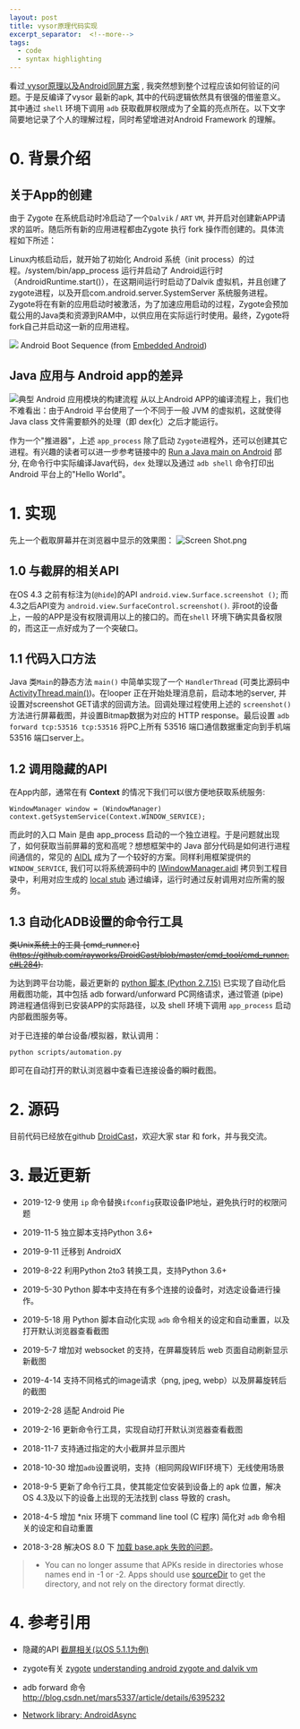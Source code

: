 ```yaml
---
layout: post
title: vysor原理代码实现
excerpt_separator:  <!--more-->
tags:
  - code
  - syntax highlighting
---
```


看过[ vysor原理以及Android同屏方案](https://juejin.im/entry/57fe39400bd1d00058dd4652) , 我突然想到整个过程应该如何验证的问题。于是反编译了vysor 最新的apk, 其中的代码逻辑依然具有很强的借鉴意义。其中通过 `shell` 环境下调用 `adb` 获取截屏权限成为了全篇的亮点所在。以下文字简要地记录了个人的理解过程，同时希望增进对Android Framework 的理解。

# 0. 背景介绍
## 关于App的创建
由于 Zygote 在系统启动时冷启动了一个`Dalvik` / `ART` `VM`, 并开启对创建新APP请求的监听。随后所有新的应用进程都由Zygote 执行 fork 操作而创建的。具体流程如下所述：

Linux内核启动后，就开始了初始化 Android 系统（init process）的过程。/system/bin/app_process 运行并启动了 Android运行时（AndroidRuntime.start()），在这期间运行时启动了Dalvik 虚拟机，并且创建了zygote进程，以及开启com.android.server.SystemServer 系统服务进程。Zygote将在有新的应用启动时被激活，为了加速应用启动的过程，Zygote会预加载公用的Java类和资源到RAM中，以供应用在实际运行时使用。最终，Zygote将fork自己并启动这一新的应用进程。

![](../../../assets/images/art.png) Android Boot Sequence (from [Embedded Android](http://www.amazon.com/Embedded-Android-Porting-Extending-Customizing/dp/1449308295/))

## Java 应用与 Android app的差异
![典型 Android 应用模块的构建流程](../../../assets/images/android_build.png)
从以上Android APP的编译流程上，我们也不难看出：由于Android 平台使用了一个不同于一般 JVM 的虚拟机，这就使得Java class 文件需要额外的处理（即 dex化）之后才能运行。

作为一个"推进器"，上述 `app_process` 除了启动 `Zygote`进程外，还可以创建其它进程。有兴趣的读者可以进一步参考链接中的 [Run a Java main on Android](https://blog.rom1v.com/2018/03/introducing-scrcpy/) 部分, 在命令行中实际编译Java代码，`dex` 处理以及通过 `adb shell` 命令打印出 Android 平台上的"Hello  World"。

# 1. 实现
先上一个截取屏幕并在浏览器中显示的效果图：
![Screen Shot.png](../../../assets/images/screenshot_droidcast.png)


## 1.0 与截屏的相关API
在OS 4.3 之前有标注为(`@hide`)的API `android.view.Surface.screenshot ()`; 而4.3之后API变为 `android.view.SurfaceControl.screenshot()`. 非root的设备上，一般的APP是没有权限调用以上的接口的。而在`shell` 环境下确实具备权限的，而这正一点好成为了一个突破口。

## 1.1 代码入口方法
Java 类`Main`的静态方法 `main()` 中简单实现了一个 `HandlerThread` (可类比源码中[ActivityThread.main()](http://grepcode.com/file/repo1.maven.org/maven2/org.robolectric/android-all/5.0.0_r2-robolectric-1/android/app/ActivityThread.java#ActivityThread.main%28java.lang.String%5B%5D%29))。在looper 正在开始处理消息前，启动本地的server, 并设置对screenshot GET请求的回调方法。回调处理过程使用上述的 `screenshot()` 方法进行屏幕截图，并设置Bitmap数据为对应的 HTTP response。最后设置 ```adb forward tcp:53516 tcp:53516``` 将PC上所有 53516 端口通信数据重定向到手机端 53516 端口server上。

## 1.2 调用隐藏的API
在App内部，通常在有 **Context** 的情况下我们可以很方便地获取系统服务:
```
WindowManager window = (WindowManager) context.getSystemService(Context.WINDOW_SERVICE);
```
而此时的入口 Main 是由 app_process 启动的一个独立进程。于是问题就出现了，如何获取当前屏幕的宽和高呢？想想框架中的 Java 部分代码是如何进行进程间通信的，常见的 [AIDL](https://developer.android.google.cn/guide/components/aidl.html) 成为了一个较好的方案。同样利用框架提供的```WINDOW_SERVICE```, 我们可以将系统源码中的 [IWindowManager.aidl](https://github.com/android/platform_frameworks_base/blob/master/core/java/android/view/IWindowManager.aidl) 拷贝到工程目录中，利用对应生成的 [local stub](https://stackoverflow.com/questions/31908205/what-exactly-does-androids-hide-annotation-do/31908373#31908373) 通过编译，运行时通过反射调用对应所需的服务。

## 1.3 自动化ADB设置的命令行工具

~~类Unix系统上的工具 [cmd_runner.c]  (https://github.com/rayworks/DroidCast/blob/master/cmd_tool/cmd_runner.c#L284).~~ 

为达到跨平台功能，最近更新的 [python 脚本 (Python 2.7.15)](https://github.com/rayworks/DroidCast/blob/master/scripts/automation.py)
已实现了自动化启用截图功能，其中包括 adb forward/unforward PC网络请求，通过管道 (pipe) 跨进程通信得到已安装APP的实际路径，以及 shell 环境下调用 `app_process` 启动内部截图服务等。

对于已连接的单台设备/模拟器，默认调用：
```
python scripts/automation.py
```
即可在自动打开的默认浏览器中查看已连接设备的瞬时截图。

# 2. 源码
目前代码已经放在github [DroidCast](https://github.com/rayworks/DroidCast)，欢迎大家 star 和 fork，并与我交流。

# 3. 最近更新
* 2019-12-9 使用 `ip` 命令替换`ifconfig`获取设备IP地址，避免执行时的权限问题

* 2019-11-5 独立脚本支持Python 3.6+

* 2019-9-11 迁移到 AndroidX

* 2019-8-22 利用Python 2to3 转换工具，支持Python 3.6+

* 2019-5-30 Python 脚本中支持在有多个连接的设备时，对选定设备进行操作。

* 2019-5-18 用 Python 脚本自动化实现 `adb` 命令相关的设定和自动重置，以及打开默认浏览器查看截图

* 2019-5-7 增加对 websocket 的支持，在屏幕旋转后 web 页面自动刷新显示新截图

* 2019-4-14 支持不同格式的image请求（png, jpeg, webp）以及屏幕旋转后的截图 

* 2019-2-28 适配 Android Pie

* 2019-2-16 更新命令行工具，实现自动打开默认浏览器查看截图

* 2018-11-7 支持通过指定的大小截屏并显示图片

* 2018-10-30 增加`adb`设置说明，支持（相同网段WIFI环境下）无线使用场景

* 2018-9-5 更新了命令行工具，使其能定位安装到设备上的 apk 位置，解决 OS 4.3及以下的设备上出现的无法找到 class 导致的 crash。

* 2018-4-5 增加 *nix 环境下 command line tool (C 程序) 简化对 `adb` 命令相关的设定和自动重置

* 2018-3-28 解决OS 8.0 下 [加载 base.apk 失败的问题](https://developer.android.google.cn/about/versions/oreo/android-8.0-changes.html#security-all)。
> *   You can no longer assume that APKs reside in directories whose names end in -1 or -2\. Apps should use [sourceDir](https://developer.android.google.cn/reference/android/content/pm/ApplicationInfo.html#sourceDir) to get the directory, and not rely on the directory format directly.

# 4. 参考引用
* 隐藏的API
[截屏相关(以OS 5.1.1为例)](http://grepcode.com/file/repository.grepcode.com/java/ext/com.google.android/android/5.1.1_r1/android/view/SurfaceControl.java#SurfaceControl.screenshot%28int%2Cint%29)

* zygote有关
[zygote](https://anatomyofandroid.com/2013/10/15/zygote/)
[understanding android zygote and dalvik vm](http://stackoverflow.com/questions/9153166/understanding-android-zygote-and-dalvikvm)

* adb forward 命令 
http://blog.csdn.net/mars5337/article/details/6395232

* [Network library: AndroidAsync](https://github.com/koush/AndroidAsync)


